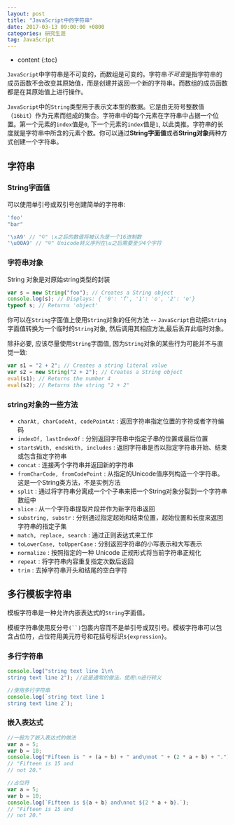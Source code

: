 ```yaml
---
layout: post
title: "JavaScript中的字符串"
date: 2017-03-13 09:00:00 +0800 
categories: 研究生涯
tag: JavaScript
---
```

* content
{:toc}


`JavaScript`中字符串是不可变的，而数组是可变的。字符串*不可变*是指字符串的成员函数不会改变其原始值，而是创建并返回一个新的字符串。而数组的成员函数都是在其原始值上进行操作。

`JavaScript`中的`String`类型用于表示文本型的数据。它是由无符号整数值（`16bit`）作为元素而组成的集合。字符串中的每个元素在字符串中占据一个位置。第一个元素的`index`值是`0`, 下一个元素的`index`值是`1`, 以此类推。字符串的长度就是字符串中所含的元素个数。你可以通过**String字面值**或者**String对象**两种方式创建一个字符串。

<!-- more -->

## 字符串

### String字面值

可以使用单引号或双引号创建简单的字符串:

```javascript
'foo'
"bar"

'\xA9' // "©" \x之后的数值将被认为是一个16进制数
'\u00A9' // "©" Unicode转义序列在\u之后需要至少4个字符
```

### 字符串对象

String 对象是对原始string类型的封装

```javascript
var s = new String("foo"); // Creates a String object
console.log(s); // Displays: { '0': 'f', '1': 'o', '2': 'o'}
typeof s; // Returns 'object'
```

你可以在`String`字面值上使用`String`对象的任何方法 -- `JavaScript`自动把`String`字面值转换为一个临时的`String`对象, 然后调用其相应方法,最后丢弃此临时对象。

除非必要, 应该尽量使用`String`字面值, 因为`String`对象的某些行为可能并不与直觉一致:

```javascript
var s1 = "2 + 2"; // Creates a string literal value
var s2 = new String("2 + 2"); // Creates a String object
eval(s1); // Returns the number 4
eval(s2); // Returns the string "2 + 2"
```

### string对象的一些方法

+ `charAt, charCodeAt, codePointAt` : 返回字符串指定位置的字符或者字符编码
+ `indexOf, lastIndexOf` : 分别返回字符串中指定子串的位置或最后位置
+ `startsWith, endsWith, includes` : 返回字符串是否以指定字符串开始、结束或包含指定字符串
+ `concat` : 连接两个字符串并返回新的字符串
+ `fromCharCode, fromCodePoint` : 从指定的Unicode值序列构造一个字符串。这是一个String类方法，不是实例方法
+ `split` : 通过将字符串分离成一个个子串来把一个String对象分裂到一个字符串数组中
+ `slice` : 从一个字符串提取片段并作为新字符串返回
+ `substring, substr` : 分别通过指定起始和结束位置，起始位置和长度来返回字符串的指定子集
+ `match, replace, search` : 通过正则表达式来工作
+ `toLowerCase, toUpperCase` : 分别返回字符串的小写表示和大写表示
+ `normalize` : 按照指定的一种 Unicode 正规形式将当前字符串正规化
+ `repeat` : 将字符串内容重复指定次数后返回
+ `trim` : 去掉字符串开头和结尾的空白字符

## 多行模板字符串

模板字符串是一种允许内嵌表达式的`String`字面值。

模板字符串使用反分号`(``)`包裹内容而不是单引号或双引号。模板字符串可以包含占位符，占位符用美元符号和花括号标识`${expression}`。

### 多行字符串

```javascript
console.log("string text line 1\n\
string text line 2"); //这是通常的做法，使用\n进行转义

//使用多行字符串
console.log(`string text line 1
string text line 2`);
```

### 嵌入表达式

```javascript
//一般为了嵌入表达式的做法
var a = 5;
var b = 10;
console.log("Fifteen is " + (a + b) + " and\nnot " + (2 * a + b) + ".");
// "Fifteen is 15 and
// not 20."

//占位符
var a = 5;
var b = 10;
console.log(`Fifteen is ${a + b} and\nnot ${2 * a + b}.`);
// "Fifteen is 15 and
// not 20."

```

